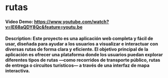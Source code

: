 # rutas
#### Video Demo:  <https://www.youtube.com/watch?v=lE68aQDY8Qc&feature=youtu.be>
#### Description: Este proyecto es una aplicación web completa y fácil de usar, diseñada para ayudar a los usuarios a visualizar e interactuar con diversas rutas de forma clara y eficiente. El objetivo principal de la aplicación es ofrecer una plataforma donde los usuarios puedan explorar diferentes tipos de rutas —como recorridos de transporte público, rutas de entrega o circuitos turísticos— a través de una interfaz de mapa interactiva.

